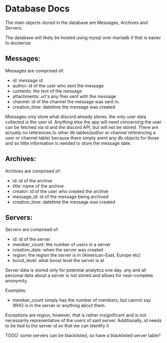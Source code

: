 # Database Docs
The main objects stored in the database are Messages, Archives and Servers.

The database will likely be hosted using mysql over mariadb if that is easier to dockerize


## Messages:
Messages are comprised of:
- id: message id
- author: id of the user who sent the message
- contents: the text of the message 
- attachments: url's any files sent with the message
- channel: id of the channel the message was sent in.
- creation_time: datetime the message was created

Messages only store what discord already stores. the only user data collected is the user id.
Anything else the app will need concerning the user can be fetched via id and the discord API, but will not be stored.
There are actually no references to other db tables(author or channel referencing a user or channel table)
because there simply arent any db objects for those and so little information is needed to store the message date.



## Archives:
Archives are comprised of:
- id: id of the archive
- title: name of the archive
- creator: id of the user who created the archive
- message_id: id of the message being archived
- creation_time: datetime the message was created


    
## Servers:
Servers are comprised of:
- id: id of the server
- member_count: the number of users in a server
- creation_date: when the server was created
- region: the region the server is in (American-East, Europe etc)
- boost_level: what boost level the server is at

Server data is stored only for potential analytics one day.
any and all personal data about a server is not stored and allows for near-complete anonymity.

Examples:
- member_count simply has the number of members, but cannot say WHO is in the server or anything about them.

Exceptions are region, however, that is rather insignificant and is not necessarily representative of the users of 
said server. Additionally, id needs to be tied to the server id so that we can identify it

TODO: some servers can be blacklisted, so have a blacklisted server table?
